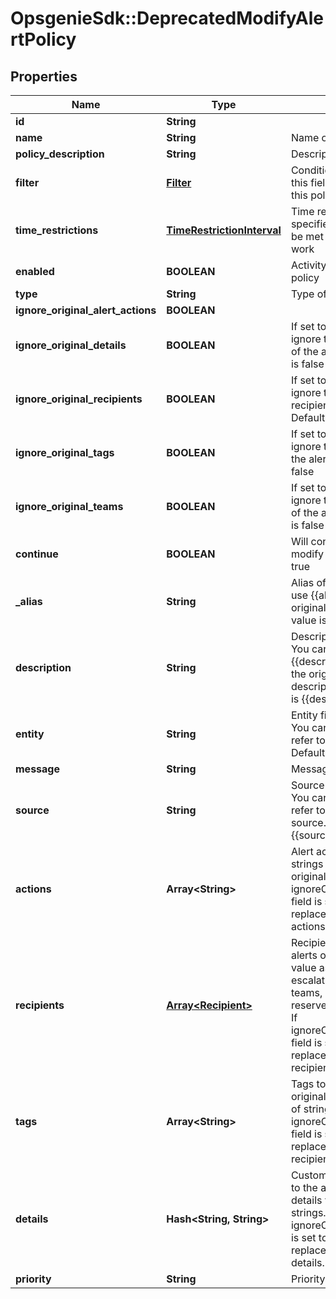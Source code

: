 # OpsgenieSdk::DeprecatedModifyAlertPolicy

## Properties
Name | Type | Description | Notes
------------ | ------------- | ------------- | -------------
**id** | **String** |  | [optional] 
**name** | **String** | Name of the policy | [optional] 
**policy_description** | **String** | Description of the policy | [optional] 
**filter** | [**Filter**](Filter.md) | Conditions specified in this field must be met for this policy to work | [optional] 
**time_restrictions** | [**TimeRestrictionInterval**](TimeRestrictionInterval.md) | Time restrictions specified in this field must be met for this policy to work | [optional] 
**enabled** | **BOOLEAN** | Activity status of the alert policy | [optional] 
**type** | **String** | Type of the policy | 
**ignore_original_alert_actions** | **BOOLEAN** |  | [optional] 
**ignore_original_details** | **BOOLEAN** | If set to true, policy will ignore the original details of the alert. Default value is false | [optional] 
**ignore_original_recipients** | **BOOLEAN** | If set to true, policy will ignore the original recipients of the alert. Default value is false | [optional] 
**ignore_original_tags** | **BOOLEAN** | If set to true, policy will ignore the original tags of the alert. Default value is false | [optional] 
**ignore_original_teams** | **BOOLEAN** | If set to true, policy will ignore the original teams of the alert. Default value is false | [optional] 
**continue** | **BOOLEAN** | Will continue with other modify policies if set to true | [optional] 
**_alias** | **String** | Alias of the alert. You can use {{alias}} to refer to the original alias. Default value is {{alias}} | [optional] 
**description** | **String** | Description of the alert. You can use {{description}} to refer to the original alert description. Default value is {{description}} | [optional] 
**entity** | **String** | Entity field of the alert. You can use {{entity}} to refer to the original entity. Default value is {{entity}} | [optional] 
**message** | **String** | Message of the alert | [optional] 
**source** | **String** | Source field of the alert. You can use {{source}} to refer to the original source. Default value is {{source}} | [optional] 
**actions** | **Array&lt;String&gt;** | Alert actions as a list of strings to add to the alerts original actions value. If ignoreOriginalAlertActions field is set to true, this will replace the original actions. | [optional] 
**recipients** | [**Array&lt;Recipient&gt;**](Recipient.md) | Recipients to add to the alerts original recipients value as a list of escalations, schedules, teams, users or the reserved word none or all. If ignoreOriginalRecipients field is set to true, this will replace the original recipients. | [optional] 
**tags** | **Array&lt;String&gt;** | Tags to add to the alerts original tags value as a list of strings. If ignoreOriginalRecipients field is set to true, this will replace the original recipients. | [optional] 
**details** | **Hash&lt;String, String&gt;** | Custom properties to add to the alerts original details value as a list of strings. If ignoreOriginalDetails field is set to true, this will replace the original details. | [optional] 
**priority** | **String** | Priority level of the alert | [optional] 


